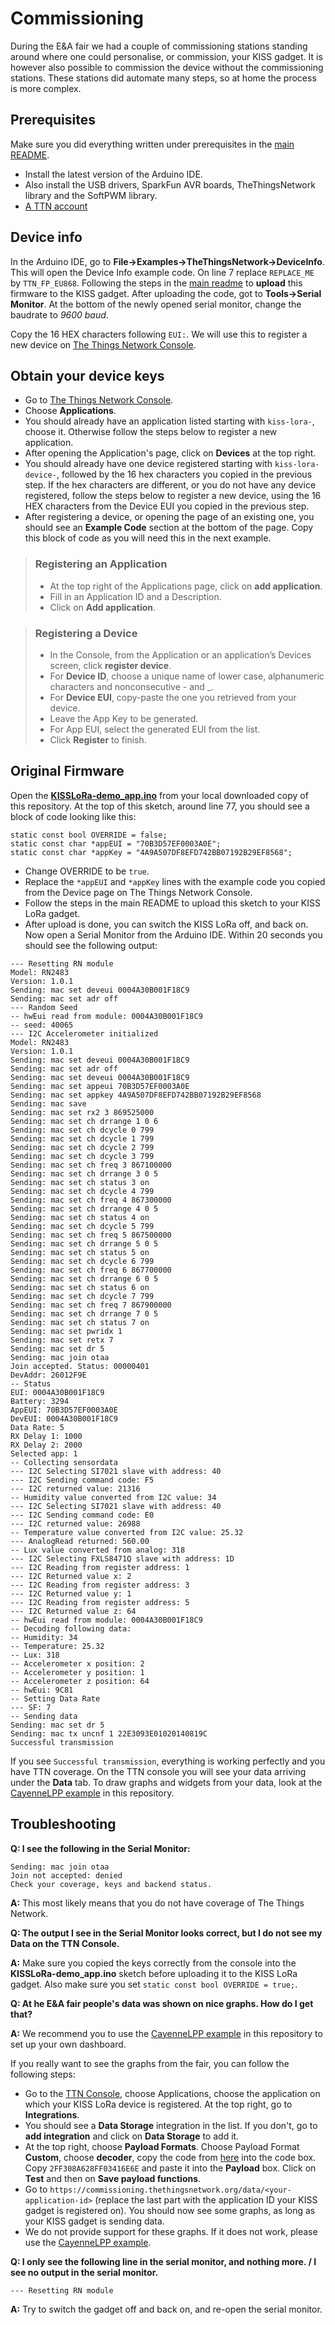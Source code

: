 # Commissioning

During the E&A fair we had a couple of commissioning stations standing around where one could personalise, or commission, your KISS gadget. It is however also possible to commission the device without the commissioning stations. These stations did automate many steps, so at home the process is more complex.

## Prerequisites

Make sure you did everything written under prerequisites in the [main README](https://github.com/YourproductSmarter/KISSLoRa-demo#prerequisites).
* Install the latest version of the Arduino IDE.
* Also install the USB drivers, SparkFun AVR boards, TheThingsNetwork library and the SoftPWM library.
* [A TTN account](https://account.thethingsnetwork.org/)

## Device info

In the Arduino IDE, go to **File->Examples->TheThingsNetwork->DeviceInfo**. This will open the Device Info example code. On line 7 replace `REPLACE_ME` by `TTN_FP_EU868`. Following the steps in the [main readme](https://github.com/YourproductSmarter/KISSLoRa-demo#uploading-firmware) to **upload** this firmware to the KISS gadget. After uploading the code, got to **Tools->Serial Monitor**. At the bottom of the newly opened serial monitor, change the baudrate to *9600 baud*.

Copy the 16 HEX characters following `EUI:`. We will use this to register a new device on [The Things Network Console](https://console.thethingsnetwork.org/).

## Obtain your device keys
* Go to [The Things Network Console](https://console.thethingsnetwork.org/).
* Choose **Applications**.
* You should already have an application listed starting with `kiss-lora-`, choose it. Otherwise follow the steps below to register a new application.
* After opening the Application's page, click on **Devices** at the top right.
* You should already have one device registered starting with `kiss-lora-device-`, followed by the 16 hex characters you copied in the previous step. If the hex characters are different, or you do not have any device registered, follow the steps below to register a new device, using the 16 HEX characters from the Device EUI you copied in the previous step.
* After registering a device, or opening the page of an existing one, you should see an **Example Code** section at the bottom of the page. Copy this block of code as you will need this in the next example.

> ### Registering an Application
> * At the top right of the Applications page, click on **add application**.
> * Fill in an Application ID and a Description.
> * Click on **Add application**.

> ### Registering a Device
> * In the Console, from the Application or an application’s Devices screen, click **register device**.
> * For **Device ID**, choose a unique name of lower case, alphanumeric characters and nonconsecutive - and _.
> * For **Device EUI**, copy-paste the one you retrieved from your device.
> * Leave the App Key to be generated.
> * For App EUI, select the generated EUI from the list.
> * Click **Register** to finish.

## Original Firmware

Open the [**KISSLoRa-demo_app.ino**](https://github.com/YourproductSmarter/KISSLoRa-demo/tree/master/KISSLoRa-demo_app) from your local downloaded copy of this repository. At the top of this sketch, around line 77, you should see a block of code looking like this:
```
static const bool OVERRIDE = false;
static const char *appEUI = "70B3D57EF0003A0E";
static const char *appKey = "4A9A507DF8EFD742BB07192B29EF8568";
```

* Change OVERRIDE to be `true`.
* Replace the `*appEUI` and `*appKey` lines with the example code you copied from the Device page on The Things Network Console.
* Follow the steps in the main README to upload this sketch to your KISS LoRa gadget.
* After upload is done, you can switch the KISS LoRa off, and back on. Now open a Serial Monitor from the Arduino IDE. Within 20 seconds you should see the following output:
```
--- Resetting RN module
Model: RN2483
Version: 1.0.1
Sending: mac set deveui 0004A30B001F18C9
Sending: mac set adr off
--- Random Seed
-- hwEui read from module: 0004A30B001F18C9
-- seed: 40065
--- I2C Accelerometer initialized
Model: RN2483
Version: 1.0.1
Sending: mac set deveui 0004A30B001F18C9
Sending: mac set adr off
Sending: mac set deveui 0004A30B001F18C9
Sending: mac set appeui 70B3D57EF0003A0E
Sending: mac set appkey 4A9A507DF8EFD742BB07192B29EF8568
Sending: mac save 
Sending: mac set rx2 3 869525000
Sending: mac set ch drrange 1 0 6
Sending: mac set ch dcycle 0 799
Sending: mac set ch dcycle 1 799
Sending: mac set ch dcycle 2 799
Sending: mac set ch dcycle 3 799
Sending: mac set ch freq 3 867100000
Sending: mac set ch drrange 3 0 5
Sending: mac set ch status 3 on
Sending: mac set ch dcycle 4 799
Sending: mac set ch freq 4 867300000
Sending: mac set ch drrange 4 0 5
Sending: mac set ch status 4 on
Sending: mac set ch dcycle 5 799
Sending: mac set ch freq 5 867500000
Sending: mac set ch drrange 5 0 5
Sending: mac set ch status 5 on
Sending: mac set ch dcycle 6 799
Sending: mac set ch freq 6 867700000
Sending: mac set ch drrange 6 0 5
Sending: mac set ch status 6 on
Sending: mac set ch dcycle 7 799
Sending: mac set ch freq 7 867900000
Sending: mac set ch drrange 7 0 5
Sending: mac set ch status 7 on
Sending: mac set pwridx 1
Sending: mac set retx 7
Sending: mac set dr 5
Sending: mac join otaa 
Join accepted. Status: 00000401
DevAddr: 26012F9E
-- Status
EUI: 0004A30B001F18C9
Battery: 3294
AppEUI: 70B3D57EF0003A0E
DevEUI: 0004A30B001F18C9
Data Rate: 5
RX Delay 1: 1000
RX Delay 2: 2000
Selected app: 1
-- Collecting sensordata
--- I2C Selecting SI7021 slave with address: 40
--- I2C Sending command code: F5
--- I2C returned value: 21316
-- Humidity value converted from I2C value: 34
--- I2C Selecting SI7021 slave with address: 40
--- I2C Sending command code: E0
--- I2C returned value: 26988
-- Temperature value converted from I2C value: 25.32
--- AnalogRead returned: 560.00
-- Lux value converted from analog: 318
--- I2C Selecting FXLS8471Q slave with address: 1D
--- I2C Reading from register address: 1
--- I2C Returned value x: 2
--- I2C Reading from register address: 3
--- I2C Returned value y: 1
--- I2C Reading from register address: 5
--- I2C Returned value z: 64
-- hwEui read from module: 0004A30B001F18C9
-- Decoding following data: 
-- Humidity: 34
-- Temperature: 25.32
-- Lux: 318
-- Accelerometer x position: 2
-- Accelerometer y position: 1
-- Accelerometer z position: 64
-- hwEui: 9C81
-- Setting Data Rate
--- SF: 7
-- Sending data
Sending: mac set dr 5
Sending: mac tx uncnf 1 22E3093E01020140819C
Successful transmission
```

If you see `Successful transmission`, everything is working perfectly and you have TTN coverage. On the TTN console you will see your data arriving under the **Data** tab. To draw graphs and widgets from your data, look at the [CayenneLPP example](Examples/CayenneLPP) in this repository.

## Troubleshooting

**Q: I see the following in the Serial Monitor:**
```
Sending: mac join otaa
Join not accepted: denied
Check your coverage, keys and backend status.
```
**A:**
This most likely means that you do not have coverage of The Things Network.

**Q: The output I see in the Serial Monitor looks correct, but I do not see my Data on the TTN Console.**

**A:**
Make sure you copied the keys correctly from the console into the **KISSLoRa-demo_app.ino** sketch before uploading it to the KISS LoRa gadget. Also make sure you set `static const bool OVERRIDE = true;`.

**Q: At he E&A fair people's data was shown on nice graphs. How do I get that?**

**A:**
We recommend you to use the [CayenneLPP example](Examples/CayenneLPP) in this repository to set up your own dashboard.

If you really want to see the graphs from the fair, you can follow the following steps:
* Go to the [TTN Console](https://console.thethingsnetwork.org/), choose Applications, choose the application on which your KISS LoRa device is registered. At the top right, go to **Integrations**.
* You should see a **Data Storage** integration in the list. If you don't, go to **add integration** and click on **Data Storage** to add it.
* At the top right, choose **Payload Formats**. Choose Payload Format **Custom**, choose **decoder**, copy the code from [here](https://raw.githubusercontent.com/YourproductSmarter/KISSLoRa-payload_decoder/master/KISSLoRa_payload_decoder.js) into the code box. Copy `2FF308A628FF03416E6E` and paste it into the **Payload** box. Click on **Test** and then on **Save payload functions**.
* Go to `https://commissioning.thethingsnetwork.org/data/<your-application-id>` (replace the last part with the application ID your KISS gadget is registered on). You should now see some graphs, as long as your KISS gadget is sending data.
* We do not provide support for these graphs. If it does not work, please use the [CayenneLPP example](Examples/CayenneLPP).

**Q: I only see the following line in the serial monitor, and nothing more. / I see no output in the serial monitor.**
```
--- Resetting RN module
```

**A:**
Try to switch the gadget off and back on, and re-open the serial monitor.
